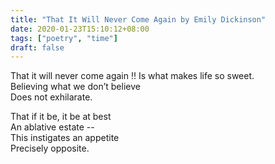 ```yaml
---
title: "That It Will Never Come Again by Emily Dickinson"
date: 2020-01-23T15:10:12+08:00
tags: ["poetry", "time"]
draft: false
---
```

That it will never come again  !!
Is what makes life so sweet.  
Believing what we don’t believe  
Does not exhilarate.

That if it be, it be at best  
An ablative estate --  
This instigates an appetite  
Precisely opposite.
